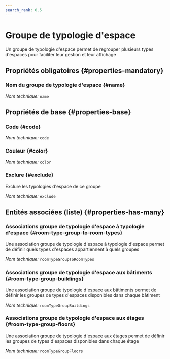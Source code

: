 ```yaml
---
search_rank: 0.5
---    
```

# Groupe de typologie d'espace
<!--- THIS FILE IS GENERATED PLEASE DO NOT EDIT IT DIRECTLY --->

Un groupe de typologie d'espace permet de regrouper plusieurs types d'espaces pour faciliter leur gestion et leur affichage

<OH code="roomTypeGroup"/>




## Propriétés obligatoires {#properties-mandatory}
    
### Nom du groupe de typologie d'espace {#name}



*Nom technique:* ```name```
<PH code="roomTypeGroup:name"/>

    


## Propriétés de base {#properties-base}
    
### Code {#code}



*Nom technique:* ```code```
<PH code="roomTypeGroup:code"/>

### Couleur {#color}



*Nom technique:* ```color```
<PH code="roomTypeGroup:color"/>

### Exclure {#exclude}

Exclure les typologies d'espace de ce groupe

*Nom technique:* ```exclude```
<PH code="roomTypeGroup:exclude"/>

    



## Entités associées (liste) {#properties-has-many}

### Associations groupe de typologie d'espace à typologie d'espace {#room-type-group-to-room-types}

Une association groupe de typologie d'espace à typologie d'espace permet de définir quels types d'espaces appartiennent à quels groupes

*Nom technique:* ```roomTypeGroupToRoomTypes```
<PH code="roomTypeGroup:roomTypeGroupToRoomTypes"/>

### Associations groupe de typologie d'espace aux bâtiments {#room-type-group-buildings}

Une association groupe de typologie d'espace aux bâtiments permet de définir les groupes de types d'espaces disponibles dans chaque bâtiment

*Nom technique:* ```roomTypeGroupBuildings```
<PH code="roomTypeGroup:roomTypeGroupBuildings"/>

### Associations groupe de typologie d'espace aux étages {#room-type-group-floors}

Une association groupe de typologie d'espace aux étages permet de définir les groupes de types d'espaces disponibles dans chaque étage

*Nom technique:* ```roomTypeGroupFloors```
<PH code="roomTypeGroup:roomTypeGroupFloors"/>




